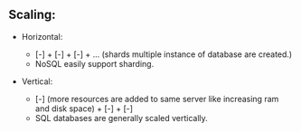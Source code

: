 ## Scaling:
  - Horizontal: 
    - [-] + [-] + [-] + ... (shards multiple instance of database are created.)
    - NoSQL easily support sharding.

  - Vertical: 
    - [-] (more resources are added to same server like increasing ram and disk space)
       +
      [-]
       +
      [-]
    - SQL databases are generally scaled vertically.
